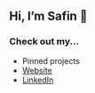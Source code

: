 ## Hi, I’m **Safin** 👋

### Check out my...
 - Pinned projects
 - [Website](https://safin.dev)
 - [LinkedIn](https://www.linkedin.com/in/safinsingh/)
 
<img src="https://komarev.com/ghpvc/?username=safinsingh&color=blueviolet" display="none" visibility="hidden" width="0" height="0" />

